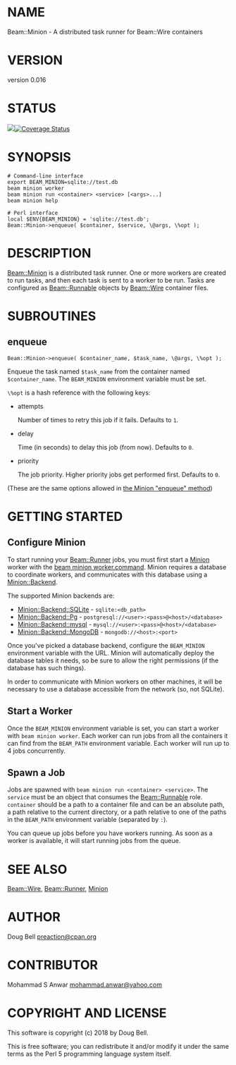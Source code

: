 # NAME

Beam::Minion - A distributed task runner for Beam::Wire containers

# VERSION

version 0.016

# STATUS

<a href="https://travis-ci.org/preaction/Beam-Minion"><img src="https://travis-ci.org/preaction/Beam-Minion.svg?branch=master"></a><a href="https://coveralls.io/r/preaction/Beam-Minion"><img src="https://coveralls.io/repos/preaction/Beam-Minion/badge.png" alt="Coverage Status" /></a>

# SYNOPSIS

    # Command-line interface
    export BEAM_MINION=sqlite://test.db
    beam minion worker
    beam minion run <container> <service> [<args>...]
    beam minion help

    # Perl interface
    local $ENV{BEAM_MINION} = 'sqlite://test.db';
    Beam::Minion->enqueue( $container, $service, \@args, \%opt );

# DESCRIPTION

[Beam::Minion](https://metacpan.org/pod/Beam::Minion) is a distributed task runner. One or more workers are
created to run tasks, and then each task is sent to a worker to be run.
Tasks are configured as [Beam::Runnable](https://metacpan.org/pod/Beam::Runnable) objects by [Beam::Wire](https://metacpan.org/pod/Beam::Wire)
container files.

# SUBROUTINES

## enqueue

    Beam::Minion->enqueue( $container_name, $task_name, \@args, \%opt );

Enqueue the task named `$task_name` from the container named `$container_name`.
The `BEAM_MINION` environment variable must be set.

`\%opt` is a hash reference with the following keys:

- attempts

    Number of times to retry this job if it fails. Defaults to `1`.

- delay

    Time (in seconds) to delay this job (from now). Defaults to `0`.

- priority

    The job priority. Higher priority jobs get performed first. Defaults to `0`.

(These are the same options allowed in [the Minion "enqueue"
method](http://mojolicious.org/perldoc/Minion#enqueue1))

# GETTING STARTED

## Configure Minion

To start running your [Beam::Runner](https://metacpan.org/pod/Beam::Runner) jobs, you must first start
a [Minion](https://metacpan.org/pod/Minion) worker with the [beam minion
worker.command](https://metacpan.org/pod/Beam::Minion::Command::worker).  Minion requires
a database to coordinate workers, and communicates with this database
using a [Minion::Backend](https://metacpan.org/pod/Minion::Backend).

The supported Minion backends are:

- [Minion::Backend::SQLite](https://metacpan.org/pod/Minion::Backend::SQLite) - `sqlite:<db_path>`
- [Minion::Backend::Pg](https://metacpan.org/pod/Minion::Backend::Pg) - `postgresql://<user>:<pass>@<host>/<database>`
- [Minion::Backend::mysql](https://metacpan.org/pod/Minion::Backend::mysql) - `mysql://<user>:<pass>@<host>/<database>`
- [Minion::Backend::MongoDB](https://metacpan.org/pod/Minion::Backend::MongoDB) - `mongodb://<host>:<port>`

Once you've picked a database backend, configure the `BEAM_MINION`
environment variable with the URL. Minion will automatically deploy the
database tables it needs, so be sure to allow the right permissions (if
the database has such things).

In order to communicate with Minion workers on other machines, it will
be necessary to use a database accessible from the network (so, not
SQLite).

## Start a Worker

Once the `BEAM_MINION` environment variable is set, you can start
a worker with `beam minion worker`. Each worker can run jobs from
all the containers it can find from the `BEAM_PATH` environment
variable. Each worker will run up to 4 jobs concurrently.

## Spawn a Job

Jobs are spawned with `beam minion run <container> <service>`.
The `service` must be an object that consumes the [Beam::Runnable](https://metacpan.org/pod/Beam::Runnable)
role. `container` should be a path to a container file and can be
an absolute path, a path relative to the current directory, or a
path relative to one of the paths in the `BEAM_PATH` environment
variable (separated by `:`).

You can queue up jobs before you have workers running. As soon as
a worker is available, it will start running jobs from the queue.

# SEE ALSO

[Beam::Wire](https://metacpan.org/pod/Beam::Wire), [Beam::Runner](https://metacpan.org/pod/Beam::Runner), [Minion](https://metacpan.org/pod/Minion)

# AUTHOR

Doug Bell <preaction@cpan.org>

# CONTRIBUTOR

Mohammad S Anwar <mohammad.anwar@yahoo.com>

# COPYRIGHT AND LICENSE

This software is copyright (c) 2018 by Doug Bell.

This is free software; you can redistribute it and/or modify it under
the same terms as the Perl 5 programming language system itself.

